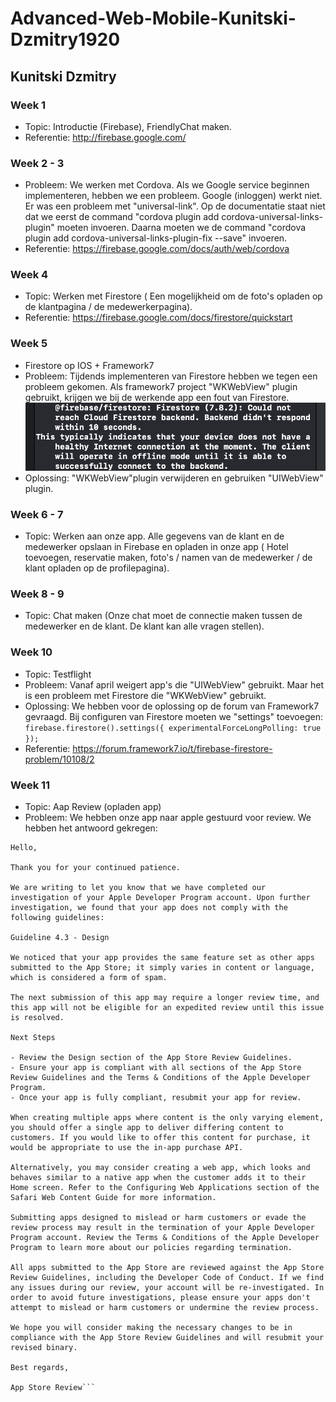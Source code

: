 # Advanced-Web-Mobile-Kunitski-Dzmitry1920

## Kunitski Dzmitry
### Week 1
* Topic: Introductie (Firebase), FriendlyChat maken.
* Referentie: http://firebase.google.com/


### Week 2 - 3
* Probleem: We werken met Cordova. Als we Google service beginnen implementeren, hebben we een probleem. Google (inloggen) werkt niet. Er was een probleem met "universal-link". Op de documentatie staat niet dat we eerst de command "cordova plugin add cordova-universal-links-plugin" moeten invoeren. Daarna moeten we de command "cordova plugin add cordova-universal-links-plugin-fix --save" invoeren.
* Referentie: https://firebase.google.com/docs/auth/web/cordova

### Week 4
* Topic: Werken met Firestore ( Een mogelijkheid om de foto's opladen op de klantpagina / de medewerkerpagina).
* Referentie: https://firebase.google.com/docs/firestore/quickstart

### Week 5
* Firestore op IOS + Framework7
* Probleem: Tijdends implementeren van Firestore hebben we tegen een probleem gekomen. Als framework7 project "WKWebView" plugin gebruikt, krijgen we bij de werkende app een fout van Firestore. ![](probleem1.png)
* Oplossing: "WKWebView"plugin verwijderen en gebruiken "UIWebView" plugin.

### Week 6 - 7
* Topic: Werken aan onze app. Alle gegevens van de klant en de medewerker opslaan in Firebase en opladen in onze app ( Hotel toevoegen, reservatie maken, foto's / namen van de medewerker / de klant opladen op de profilepagina).

### Week 8 - 9
* Topic: Chat maken (Onze chat moet de connectie maken tussen de medewerker en de klant. De klant kan alle vragen stellen).

### Week 10
* Topic: Testflight
* Probleem: Vanaf april weigert app's die "UIWebView" gebruikt. Maar het is een probleem met Firestore die "WKWebView" gebruikt.
* Oplossing: We hebben voor de oplossing op de forum van Framework7 gevraagd. Bij configuren van Firestore moeten we "settings" toevoegen: ```firebase.firestore().settings({ experimentalForceLongPolling: true });```
* Referentie: https://forum.framework7.io/t/firebase-firestore-problem/10108/2

### Week 11
* Topic: Aap Review (opladen app)
* Probleem: We hebben onze app naar apple gestuurd voor review. We hebben het antwoord gekregen:

```From Apple
Hello,

Thank you for your continued patience. 

We are writing to let you know that we have completed our investigation of your Apple Developer Program account. Upon further investigation, we found that your app does not comply with the following guidelines:

Guideline 4.3 - Design

We noticed that your app provides the same feature set as other apps submitted to the App Store; it simply varies in content or language, which is considered a form of spam.

The next submission of this app may require a longer review time, and this app will not be eligible for an expedited review until this issue is resolved.

Next Steps

- Review the Design section of the App Store Review Guidelines.
- Ensure your app is compliant with all sections of the App Store Review Guidelines and the Terms & Conditions of the Apple Developer Program. 
- Once your app is fully compliant, resubmit your app for review.

When creating multiple apps where content is the only varying element, you should offer a single app to deliver differing content to customers. If you would like to offer this content for purchase, it would be appropriate to use the in-app purchase API.

Alternatively, you may consider creating a web app, which looks and behaves similar to a native app when the customer adds it to their Home screen. Refer to the Configuring Web Applications section of the Safari Web Content Guide for more information.

Submitting apps designed to mislead or harm customers or evade the review process may result in the termination of your Apple Developer Program account. Review the Terms & Conditions of the Apple Developer Program to learn more about our policies regarding termination.

All apps submitted to the App Store are reviewed against the App Store Review Guidelines, including the Developer Code of Conduct. If we find any issues during our review, your account will be re-investigated. In order to avoid future investigations, please ensure your apps don't attempt to mislead or harm customers or undermine the review process. 

We hope you will consider making the necessary changes to be in compliance with the App Store Review Guidelines and will resubmit your revised binary. 

Best regards,

App Store Review```





